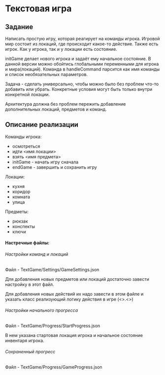 # Текстовая игра

## Задание
Написать простую игру, которая реагирует на команды игрока. Игровой мир состоит из локаций, где происходит какое-то действие. Также есть игрок. Как у игрока, так и у локации есть состояние.

initGame делает нового игрока и задаёт ему начальное состояние. В данной версии можно обойтись глобальными переменными для игрока и мира(локаций). Команда в handleCommand парсится как имя команды и список необязательных параметров. 

Задача - сделать универсально, чтобы можно было без проблем что-то добавить или убрать. Конкретные условия могут быть только внутри конкретной локации. 

Архитектура должна без проблем пережить добавление дополнительных локаций, предметов и команд.

## Описание реализации
Команды игрока:
- осмотреться
- идти <имя локации>
- взять <имя предмета>
- initGame - начать игру сначала
- endGame - завершить и сохранить игру

Локации:
- кухня
- коридор
- комната
- улица

Предметы:
- рюкзак
- конспекты
- ключи

#### Настречные файлы:
###### Настройки команд и локаций 
Файл - TextGame/Settings/GameSettings.json

Для добавления новых предметов или локаций достаточно завести настройку в этот файл.

Для добавления новых действий их надо завести в этом файле и указать класс реализующий логику действия в игре (<<Class Namespace>>.<<Class Name>>)

###### Настройки начального прогресса 
Файл - TextGame/Progress/StartProgress.json

В нем указана стартовая локация игрока и начальное состояние инвентаря игрока.
  
###### Сохраненный прогресс 
Файл - TextGame/Progress/GameProgress.json

